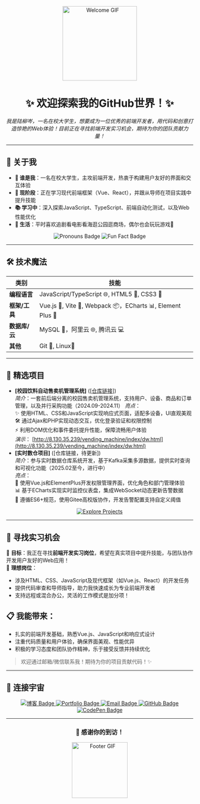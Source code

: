 <div align="center">
  <img src="https://media.giphy.com/media/LmNwrBhejkK9EFP504/giphy.gif" width="200" alt="Welcome GIF"/>
  <h1>✨ 欢迎探索我的GitHub世界！✨</h1>
  <p><i>我是陆柳岑，一名在校大学生，想要成为一位优秀的前端开发者，用代码和创意打造惊艳的Web体验！目前正在寻找前端开发实习机会，期待为你的团队贡献力量！</i></p>
</div>

---

## 🌟 关于我
- **🌈 谁是我**：一名在校大学生，主攻前端开发，热衷于构建用户友好的界面和交互体验
- **🚀 现阶段**：正在学习现代前端框架（Vue、React），并跟从导师在项目实践中提升技能
- **📚 学习中**：深入探索JavaScript、TypeScript、前端自动化测试，以及Web性能优化
- **🎨 生活**：平时喜欢追剧看电影看海逛公园逛商场，偶尔也会玩玩游戏🐾

<div align="center">
  <img src="https://img.shields.io/badge/Pronouns-她-brightgreen?style=flat-square" alt="Pronouns Badge"/>
  <img src="https://img.shields.io/badge/Fun Fact-喜欢骑行 ☕-ff69b4?style=flat-square" alt="Fun Fact Badge"/>
</div>

---

## 🛠️ 技术魔法
| **类别**         | **技能**                                                                 |
|------------------|-------------------------------------------------------------------------|
| **编程语言**     | JavaScript/TypeScript 🌐, HTML5 📄, CSS3 🎨                     |
| **框架/工具**    |  Vue.js 🌿, Vite 🚀, Webpack 📦，ECharts 📊, Element Plus 🎨       |
| **数据库/云**    | MySQL 🐬，阿里云 🌐, 腾讯云 💻                        |
| **其他**         | Git 🌳, Linux🐧                                   |

---

## 🌌 精选项目
- **[校园饮料自动售卖机管理系统]** ([[仓库链接](https://github.com/liucenlu/vending_machine/tree/main)])  
  *简介*：一套前后端分离的校园售卖机管理系统，支持用户、设备、商品和订单管理，以及并行采购功能（2024.09-2024.11）
    *亮点*：  
    ✨ 使用HTML、CSS和JavaScript实现响应式页面，适配多设备，UI直观美观  
    🛠️ 通过Ajax和PHP实现动态交互，优化登录验证和权限控制  
    ⚡ 利用DOM优化和事件委托提升性能，保障流畅用户体验  
  *演示*： [http://8.130.35.239/vending_machine/index/dw.html](http://8.130.35.239/vending_machine/index/dw.html)  
- **[实时数仓项目]** ([仓库链接，待更新])  
  *简介*：参与实时数据仓库系统开发，基于Kafka采集多源数据，提供实时查询和可视化功能（2025.02至今，进行中）  
  *亮点*：  
    🌟 使用Vue.js和ElementPlus开发权限管理界面，优化角色和部门管理体验  
    📊 基于ECharts实现实时监控仪表盘，集成WebSocket动态更新告警数据  
    🤖 遵循ES6+规范，使用Gitee高校版协作，开发告警配置支持自定义阈值

<div align="center">
  <a href="[你的仓库链接]"><img src="https://img.shields.io/badge/Explore More-Projects-9cf?style=for-the-badge" alt="Explore Projects"/></a>
</div>

---

## 📡 寻找实习机会
🎯 **目标**：我正在寻找**前端开发实习岗位**，希望在真实项目中提升技能，与团队协作开发用户友好的Web应用！  
💼 **理想岗位**：  
- 涉及HTML、CSS、JavaScript及现代框架（如Vue.js、React）的开发任务  
- 提供代码审查和导师指导，助力我快速成长为专业前端开发者  
- 支持远程或混合办公，灵活的工作模式是加分项！  
## 📋 **我能带来**：  
- 扎实的前端开发基础，熟悉Vue.js、JavaScript和响应式设计  
- 注重代码质量和用户体验，确保界面美观、性能优异  
- 积极的学习态度和团队协作精神，乐于接受反馈并持续优化  

> 欢迎通过邮箱/微信联系我！期待为你的项目贡献代码！✨

---

## 📡 连接宇宙
<div align="center">
  <a href="https://censblog.netlify.app/" target="_blank">
    <img src="https://img.shields.io/badge/Contact-博客-0D6EAD?style=flat-square&logo=netlify&logoColor=white" alt="博客 Badge"/>
  </a>
  <a href="https://liucenlu.github.io" target="_blank">
    <img src="https://img.shields.io/badge/Portfolio-Website-FF7139?style=flat-square&logo=firefox-browser&logoColor=white" alt="Portfolio Badge"/>
  </a>
  <a href="mailto:m17179656827@163.com">
    <img src="https://img.shields.io/badge/Email-Contact-D14836?style=flat-square&logo=gmail&logoColor=white" alt="Email Badge"/>
  </a>
  <a href="https://github.com/liucenlu" target="_blank">
    <img src="https://img.shields.io/badge/GitHub-Profile-181717?style=flat-square&logo=github&logoColor=white" alt="GitHub Badge"/>
  </a>
  <a href="https://codepen.io/liucenlu" target="_blank">
    <img src="https://img.shields.io/badge/Open-CodePen-000?style=flat-square&logo=codepen&logoColor=white" alt="CodePen Badge"/>
  </a>
</div>

---


<div align="center">
  <h3>💫 感谢你的到访！</h3>
  <img src="https://media3.giphy.com/media/v1.Y2lkPTc5MGI3NjExMXVvOXV1dHk3eDg4YWhwYnpldWR0c3RjbmppZ3J0MGVwbWJ5OXVvcCZlcD12MV9pbnRlcm5hbF9naWZfYnlfaWQmY3Q9Zw/GkFAwLd8R55ZSfLNFC/giphy.gif" width="150" alt="Footer GIF"/>
</div>
